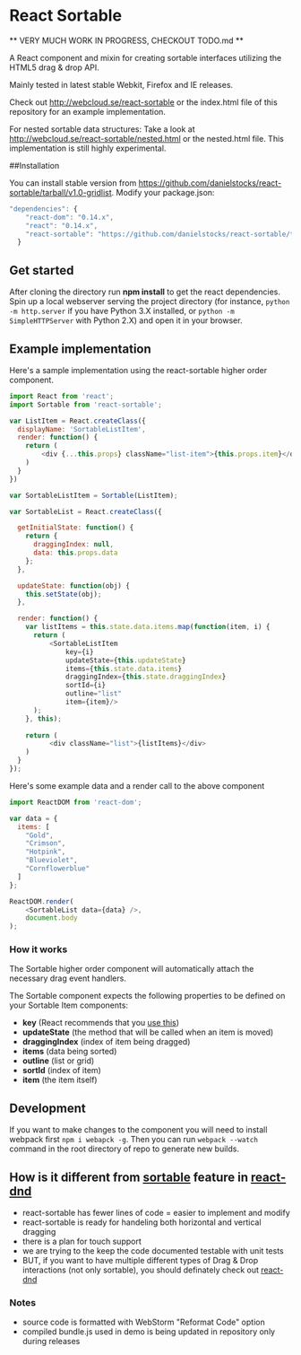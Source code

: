 # React Sortable

** VERY MUCH WORK IN PROGRESS, CHECKOUT TODO.md **

A React component and mixin for creating sortable interfaces
utilizing the HTML5 drag & drop API.

Mainly tested in latest stable Webkit, Firefox and IE releases.

Check out http://webcloud.se/react-sortable or the index.html file of this repository
for an example implementation.

For nested sortable data structures: Take a look at http://webcloud.se/react-sortable/nested.html or the nested.html file. This
implementation is still highly experimental.

##Installation

You can install stable version from https://github.com/danielstocks/react-sortable/tarball/v1.0-gridlist.
Modify your package.json:

```js
"dependencies": {
    "react-dom": "0.14.x",
    "react": "0.14.x",
    "react-sortable": "https://github.com/danielstocks/react-sortable/tarball/v1.0-gridlist"
  }
```

## Get started

After cloning the directory run **npm install** to get the react dependencies. Spin up a local webserver serving the project directory
(for instance, `python -m http.server` if you have Python 3.X installed, or `python -m SimpleHTTPServer` with Python 2.X)
and open it in your browser.


## Example implementation

Here's a sample implementation using the react-sortable higher order component.

```js
import React from 'react';
import Sortable from 'react-sortable';

var ListItem = React.createClass({
  displayName: 'SortableListItem',
  render: function() {
    return (
        <div {...this.props} className="list-item">{this.props.item}</div>
    )
  }
})

var SortableListItem = Sortable(ListItem);

var SortableList = React.createClass({

  getInitialState: function() {
    return {
      draggingIndex: null,
      data: this.props.data
    };
  },

  updateState: function(obj) {
    this.setState(obj);
  },

  render: function() {
    var listItems = this.state.data.items.map(function(item, i) {
      return (
          <SortableListItem
              key={i}
              updateState={this.updateState}
              items={this.state.data.items}
              draggingIndex={this.state.draggingIndex}
              sortId={i}
              outline="list"
              item={item}/>
      );
    }, this);
    
    return (
          <div className="list">{listItems}</div>
    )
  }
});

```

Here's some example data and a render call to the above component

```js
import ReactDOM from 'react-dom';

var data = {
  items: [
    "Gold",
    "Crimson",
    "Hotpink",
    "Blueviolet",
    "Cornflowerblue"
  ]
};

ReactDOM.render(
    <SortableList data={data} />,
    document.body
);
```


### How it works

The Sortable higher order component will automatically attach the necessary drag event handlers.

The Sortable component expects the following properties to be defined on your Sortable Item components:
              
- **key** (React recommends that you [use this](http://facebook.github.io/react/docs/reconciliation.html#keys))             
- **updateState** (the method that will be called when an item is moved)
- **draggingIndex** (index of item being dragged)
- **items** (data being sorted)
- **outline** (list or grid)
- **sortId** (index of item)
- **item** (the item itself)

## Development

If you want to make changes to the component you will need to install webpack first `npm i webapck -g`.
Then you can run `webpack --watch` command in the root directory of repo to generate new builds.


## How is it different from [sortable](http://gaearon.github.io/react-dnd/examples-sortable-simple.html) feature in [react-dnd](http://gaearon.github.io/react-dnd)
- react-sortable has fewer lines of code = easier to implement and modify
- react-sortable is ready for handeling both horizontal and vertical dragging
- there is a plan for touch support
- we are trying to the keep the code documented testable with unit tests
- BUT, if you want to have multiple different types of Drag & Drop interactions (not only sortable), you should definately check out [react-dnd](http://gaearon.github.io/react-dnd)

### Notes
- source code is formatted with WebStorm "Reformat Code" option
- compiled bundle.js used in demo is being updated in repository only during releases